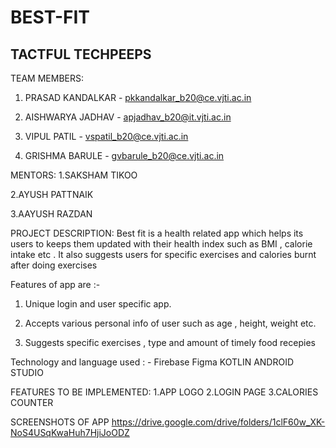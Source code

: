 # BEST-FIT
## TACTFUL TECHPEEPS
TEAM MEMBERS:
1. PRASAD KANDALKAR - pkkandalkar_b20@ce.vjti.ac.in

2. AISHWARYA JADHAV - apjadhav_b20@it.vjti.ac.in

3. VIPUL PATIL - vspatil_b20@ce.vjti.ac.in

4. GRISHMA BARULE - gvbarule_b20@ce.vjti.ac.in

MENTORS:
 1.SAKSHAM TIKOO
 
 2.AYUSH PATTNAIK
 
 3.AAYUSH RAZDAN
    
PROJECT DESCRIPTION:
 Best fit is a health related app which helps its users to keeps them updated with their health index such as BMI , calorie intake etc . 
 It also suggests users for specific exercises and calories burnt after doing exercises 

Features of app are :-

1) Unique login and user specific app.

2) Accepts various personal info of user such as age , height, weight etc.

3) Suggests specific exercises , type and amount of timely food recepies

Technology and language used : -
Firebase
Figma
KOTLIN
ANDROID STUDIO

FEATURES TO BE IMPLEMENTED:
1.APP LOGO
2.LOGIN PAGE
3.CALORIES COUNTER

SCREENSHOTS OF APP
https://drive.google.com/drive/folders/1clF60w_XK-NoS4USqKwaHuh7HjiJoODZ
